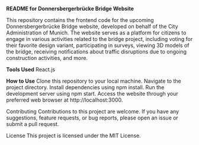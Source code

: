 **README for Donnersbergerbrücke Bridge Website**

This repository contains the frontend code for the upcoming Donnersbergerbrücke Bridge website, developed on behalf of the City Administration of Munich. The website serves as a platform for citizens to engage in various activities related to the bridge project, including voting for their favorite design variant, participating in surveys, viewing 3D models of the bridge, receiving notifications about traffic disruptions due to ongoing construction activities, and more.

**Tools Used**
 React.js

**How to Use**
    Clone this repository to your local machine.
    Navigate to the project directory.
    Install dependencies using npm install.
    Run the development server using npm start.
    Access the website through your preferred web browser at http://localhost:3000.

Contributing
  Contributions to this project are welcome. If you have any suggestions, feature requests, or bug reports, please open an issue or submit a pull request.
  
License
  This project is licensed under the MIT License.
